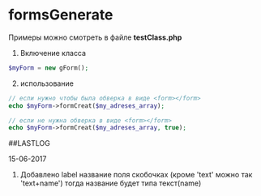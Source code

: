 # formsGenerate
Примеры можно смотреть в файле **testClass.php**

1. Включение класса 
```php 
$myForm = new gForm();
```
2. использование

```php 
// если нужно чтобы была обверка в виде <form></form>
echo $myForm->formCreat($my_adreses_array);

// если не нужна обверка в виде <form></form>
echo $myForm->formCreat($my_adreses_array, true);
```

##LASTLOG

15-06-2017
1. Добавлено label название поля скобочках (кроме 'text' можно так 'text+name') тогда название будет типа текст(name)
